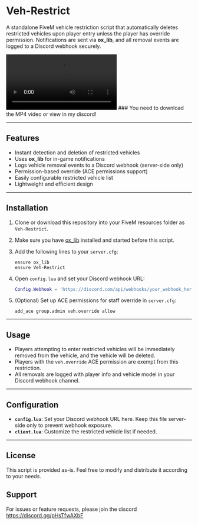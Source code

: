 # Veh-Restrict

A standalone FiveM vehicle restriction script that automatically deletes restricted vehicles upon player entry unless the player has override permission. Notifications are sent via **ox_lib**, and all removal events are logged to a Discord webhook securely.

![Preview](preview.mp4)  ### You need to download the MP4 video or view in my discord!

---

## Features

- Instant detection and deletion of restricted vehicles  
- Uses **ox_lib** for in-game notifications  
- Logs vehicle removal events to a Discord webhook (server-side only)  
- Permission-based override (ACE permissions support)  
- Easily configurable restricted vehicle list  
- Lightweight and efficient design  

---

## Installation

1. Clone or download this repository into your FiveM resources folder as `Veh-Restrict`.  
2. Make sure you have [ox_lib](https://github.com/overextended/ox_lib) installed and started before this script.  
3. Add the following lines to your `server.cfg`:

    ```
    ensure ox_lib
    ensure Veh-Restrict
    ```

4. Open `config.lua` and set your Discord webhook URL:

    ```lua
    Config.Webhook = 'https://discord.com/api/webhooks/your_webhook_here'
    ```

5. (Optional) Set up ACE permissions for staff override in `server.cfg`:

    ```
    add_ace group.admin veh.override allow
    ```

---

## Usage

- Players attempting to enter restricted vehicles will be immediately removed from the vehicle, and the vehicle will be deleted.  
- Players with the `veh.override` ACE permission are exempt from this restriction.  
- All removals are logged with player info and vehicle model in your Discord webhook channel.

---

## Configuration

- **`config.lua`**: Set your Discord webhook URL here. Keep this file server-side only to prevent webhook exposure.  
- **`client.lua`**: Customize the restricted vehicle list if needed.

---



## License

This script is provided as-is. Feel free to modify and distribute it according to your needs.

## Support

For issues or feature requests, please join the discord https://discord.gg/pHsTfwAXbF


